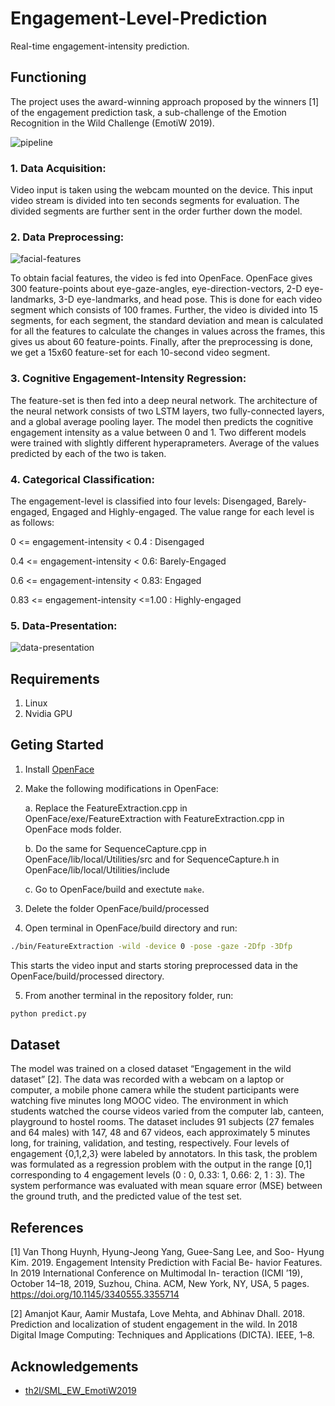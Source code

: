 # Engagement-Level-Prediction
Real-time engagement-intensity prediction.

## Functioning
The project uses the award-winning approach proposed by the winners [1] of the engagement prediction task, a sub-challenge of the Emotion Recognition in the Wild Challenge (EmotiW 2019).

![pipeline](https://github.com/AnshulSood11/Teaching-Quality-Evaluation-Using-Engagement-Intensity-Prediction/blob/master/engagement-intensity-images/Pipeline.jpg)

### 1. Data Acquisition:

Video input is taken using the webcam mounted on the device. This input video stream is divided into ten seconds segments for evaluation. The divided segments are further sent in the order further down the model.

### 2. Data Preprocessing:

![facial-features](https://github.com/AnshulSood11/Teaching-Quality-Evaluation-Using-Engagement-Intensity-Prediction/blob/master/engagement-intensity-images/Screenshot%20from%202019-11-29%2012-30-14.png)

To obtain facial features, the video is fed into OpenFace. OpenFace gives 300 feature-points about eye-gaze-angles, eye-direction-vectors, 2-D eye-landmarks, 3-D eye-landmarks, and head pose. This is done for each video segment which consists of 100 frames. Further, the video is divided into 15 segments, for each segment, the standard deviation and mean is calculated for all the features to calculate the changes in values across the frames, this gives us about 60 feature-points. Finally, after the preprocessing is done, we get a 15x60 feature-set for each 10-second video segment.

### 3. Cognitive Engagement-Intensity Regression:

The feature-set is then fed into a deep neural network. The architecture of the neural network consists of two LSTM layers, two fully-connected layers, and a global average pooling layer. The model then predicts the cognitive engagement intensity as a value between 0 and 1.
Two different models were trained with slightly different hyperaprameters. Average of the values predicted by each of the two is taken.

### 4. Categorical Classification:

The engagement-level is classified into four levels: Disengaged, Barely-engaged, Engaged and Highly-engaged. The value range for each level is as follows:

0 <= engagement-intensity < 0.4 : Disengaged

0.4 <= engagement-intensity < 0.6: Barely-Engaged

0.6 <= engagement-intensity < 0.83: Engaged

0.83 <= engagement-intensity <=1.00 : Highly-engaged

### 5. Data-Presentation:

![data-presentation](https://github.com/AnshulSood11/Teaching-Quality-Evaluation-Using-Engagement-Intensity-Prediction/blob/master/engagement-intensity-images/Figure_1.png)

## Requirements

1. Linux
2. Nvidia GPU

## Geting Started

1. Install [OpenFace](https://github.com/TadasBaltrusaitis/OpenFace)

2. Make the following modifications in OpenFace:

    a. Replace the FeatureExtraction.cpp in OpenFace/exe/FeatureExtraction with FeatureExtraction.cpp in OpenFace mods folder.
  
    b. Do the same for SequenceCapture.cpp in OpenFace/lib/local/Utilities/src and for SequenceCapture.h in OpenFace/lib/local/Utilities/include
  
    c. Go to OpenFace/build and exectute ```make```.
  
3. Delete the folder OpenFace/build/processed

4. Open terminal in OpenFace/build directory and run:
```bash
./bin/FeatureExtraction -wild -device 0 -pose -gaze -2Dfp -3Dfp
```
  This starts the video input and starts storing preprocessed data in the OpenFace/build/processed directory.
  
5. From another terminal in the repository folder, run:
```bash
python predict.py
```

## Dataset

The model was trained on a closed dataset “Engagement in the wild dataset” [2]. The data was recorded with a webcam on a laptop or computer, a mobile phone camera while the student participants were watching five minutes long MOOC video. The environment in which students watched the course videos varied from the computer lab, canteen, playground to hostel rooms. The dataset includes 91 subjects (27 females and 64 males) with 147, 48 and 67 videos, each approximately 5 minutes long, for training, validation, and testing, respectively. Four levels of engagement {0,1,2,3} were labeled by annotators. In this task, the problem was formulated as a regression problem with the output in the range \[0,1] corresponding to 4 engagement levels (0 : 0, 0.33: 1, 0.66: 2, 1 : 3). The system performance was evaluated with mean square error (MSE) between the ground truth, and the predicted value of the test set.

## References

[1] Van Thong Huynh, Hyung-Jeong Yang, Guee-Sang Lee, and Soo-
Hyung Kim. 2019. Engagement Intensity Prediction with Facial Be-
havior Features. In 2019 International Conference on Multimodal In-
teraction (ICMI ’19), October 14–18, 2019, Suzhou, China. ACM, New
York, NY, USA, 5 pages. https://doi.org/10.1145/3340555.3355714

[2] Amanjot Kaur, Aamir Mustafa, Love Mehta, and Abhinav Dhall. 2018. Prediction and localization of student engagement in the wild. In 2018 Digital Image Computing: Techniques and Applications (DICTA). IEEE, 1–8.

## Acknowledgements

* [th2l/SML_EW_EmotiW2019](https://github.com/th2l/SML_EW_EmotiW2019)
